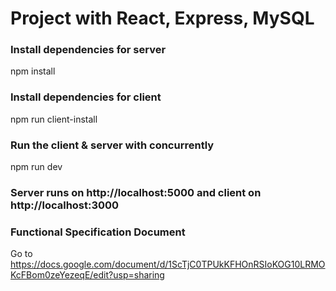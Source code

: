 # Project with React, Express, MySQL

### Install dependencies for server
npm install

### Install dependencies for client
npm run client-install

### Run the client & server with concurrently
npm run dev

### Server runs on http://localhost:5000 and client on http://localhost:3000

### Functional Specification Document
Go to https://docs.google.com/document/d/1ScTjC0TPUkKFHOnRSIoKOG10LRMOKcFBom0zeYezeqE/edit?usp=sharing
